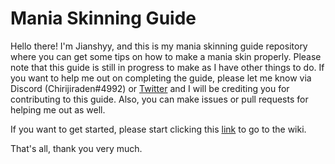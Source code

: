 # Mania Skinning Guide

Hello there! I'm Jianshyy, and this is my mania skinning guide repository where you can get some tips on how to make a mania skin properly. Please note that this guide is still in progress to make as I have other things to do. If you want to help me out on completing the guide, please let me know via Discord (Chirijiraden#4992) or [Twitter](https://twitter.com/jianshyy) and I will be crediting you for contributing to this guide. Also, you can make issues or pull requests for helping me out as well.

If you want to get started, please start clicking this [link](https://github.com/chirijidev/ManiaSkinningGuide/wiki) to go to the wiki.

That's all, thank you very much.
